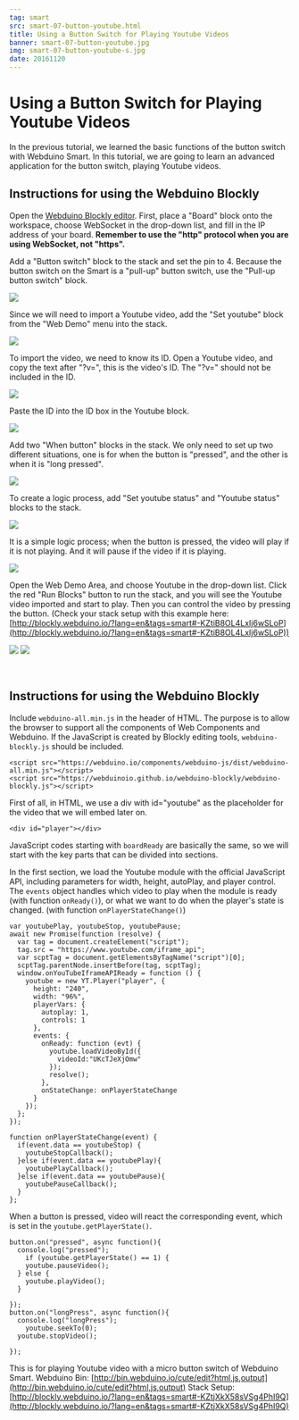 ```yaml
---
tag: smart
src: smart-07-button-youtube.html
title: Using a Button Switch for Playing Youtube Videos
banner: smart-07-button-youtube.jpg
img: smart-07-button-youtube-s.jpg
date: 20161120
---
```


<!-- @@master  = ../../_layout.html-->

<!-- @@block  =  meta-->

<title>Using a Button Switch for Playing Youtube Videos :::: Webduino = Web × Arduino</title>

<meta name="description" content="In the previous tutorial, we learned the basic functions of the button switch with Webduino Smart. In this tutorial, we are going to learn an advanced application for the button switch, playing Youtube videos.">

<meta itemprop="description" content="In the previous tutorial, we learned the basic functions of the button switch with Webduino Smart. In this tutorial, we are going to learn an advanced application for the button switch, playing Youtube videos.">

<meta property="og:description" content="In the previous tutorial, we learned the basic functions of the button switch with Webduino Smart. In this tutorial, we are going to learn an advanced application for the button switch, playing Youtube videos.">

<meta property="og:title" content="Using a Button Switch for Playing Youtube Videos" >

<meta property="og:url" content="https://webduino.io/tutorials/smart-07-button-youtube.html">

<meta property="og:image" content="https://webduino.io/img/tutorials/smart-07-button-youtube-s.jpg">

<meta itemprop="image" content="https://webduino.io/img/tutorials/smart-07-button-youtube-s.jpg">

<include src="../_include-tutorials.html"></include>

<!-- @@close-->

<!-- @@block  =  preAndNext-->

<include src="../_include-tutorials-content.html"></include>

<!-- @@close-->



<!-- @@block  =  tutorials-->
# Using a Button Switch for Playing Youtube Videos

In the previous tutorial, we learned the basic functions of the button switch with Webduino Smart. In this tutorial, we are going to learn an advanced application for the button switch, playing Youtube videos.

<!-- <div class="buy-this">
	<span>按鈕開關相關套件：<a href="https://webduino.io/buy/webduino-package-plus.html" target="_blank">Webduino 基本套件 Plus ( 支援馬克 1 號、Fly )</a></span>
	<span>Webduino 開發板：<a href="https://webduino.io/buy/component-webduino-v1.html" target="_blank">Webduino 馬克一號</a>、<a href="https://webduino.io/buy/component-webduino-fly.html" target="_blank">Webduino Fly</a>、<a href="https://webduino.io/buy/component-webduino-uno-fly.html" target="_blank">Webduino Fly + Arduino UNO</a></span>
</div> -->

## Instructions for using the Webduino Blockly

Open the [Webduino Blockly editor](https://blockly.webduino.io/index.html?lang=en). First, place a "Board" block onto the workspace, choose WebSocket in the drop-down list, and fill in the IP address of your board. **Remember to use the "http" protocol when you are using WebSocket, not "https".**

Add a "Button switch" block to the stack and set the pin to 4. Because the button switch on the Smart is a "pull-up" button switch, use the "Pull-up button switch" block.

![](../../img/tutorials/en/smart-07-02.jpg)

Since we will need to import a Youtube video, add the "Set youtube" block from the "Web Demo" menu into the stack.  

![](../../img/tutorials/en/smart-07-03.jpg)

To import the video, we need to know its ID. Open a Youtube video, and copy the text after "?v=", this is the video's ID. The "?v=" should not be included in the ID.

![](../../img/tutorials/smart-07-04.jpg) 

Paste the ID into the ID box in the Youtube block.

![](../../img/tutorials/en/smart-07-05.jpg)

Add two "When button" blocks in the stack. We only need to set up two different situations, one is for when the button is "pressed", and the other is when it is "long pressed".

![](../../img/tutorials/en/smart-07-06.jpg)

To create a logic process, add "Set youtube status" and "Youtube status" blocks to the stack.

![](../../img/tutorials/en/smart-07-07.jpg)

It is a simple logic process; when the button is pressed, the video will play if it is not playing. And it will pause if the video if it is playing.

![](../../img/tutorials/en/smart-07-08.jpg)

Open the Web Demo Area, and choose Youtube in the drop-down list. Click the red "Run Blocks" button to run the stack, and you will see the Youtube video imported and start to play. Then you can control the video by pressing the button. (Check your stack setup with this example here: [http://blockly.webduino.io/?lang=en&tags=smart#-KZtiB8OL4LxIj6wSLoP](http://blockly.webduino.io/?lang=en&tags=smart#-KZtiB8OL4LxIj6wSLoP))

![](../../img/tutorials/en/smart-07-09.jpg)
![](../../img/tutorials/en/smart-07-10.jpg)

<br/>

## Instructions for using the Webduino Blockly

Include `webduino-all.min.js` in the header of HTML. The purpose is to allow the browser to support all the components of Web Components and Webduino. If the JavaScript is created by Blockly editing tools, `webduino-blockly.js` should be included.

	<script src="https://webduino.io/components/webduino-js/dist/webduino-all.min.js"></script>
	<script src="https://webduinoio.github.io/webduino-blockly/webduino-blockly.js"></script>

First of all, in HTML, we use a div with id="youtube" as the placeholder for the video that we will embed later on.

	<div id="player"></div>

JavaScript codes starting with `boardReady` are basically the same, so we will start with the key parts that can be divided into sections.

In the first section, we load the Youtube module with the official JavaScript API, including parameters for width, height, autoPlay, and player control. The `events` object handles which video to play when the module is ready (with function `onReady()`), or what we want to do when the player's state is changed. (with function `onPlayerStateChange()`)

	var youtubePlay, youtubeStop, youtubePause;
	await new Promise(function (resolve) {
	  var tag = document.createElement("script");
	  tag.src = "https://www.youtube.com/iframe_api";
	  var scptTag = document.getElementsByTagName("script")[0];
	  scptTag.parentNode.insertBefore(tag, scptTag);
	  window.onYouTubeIframeAPIReady = function () {
	    youtube = new YT.Player("player", {
	      height: "240",
	      width: "96%",
	      playerVars: {
	        autoplay: 1,
	        controls: 1
	      },
	      events: {
	        onReady: function (evt) {
	          youtube.loadVideoById({
	            videoId:"UKcTJeXjOmw"
	          });
	          resolve();
	        },
	        onStateChange: onPlayerStateChange
	      }
	    });
	  };
	});

	function onPlayerStateChange(event) {
	  if(event.data == youtubeStop) {
	    youtubeStopCallback();
	  }else if(event.data == youtubePlay){
	    youtubePlayCallback();
	  }else if(event.data == youtubePause){
	    youtubePauseCallback();
	  }
	};

When a button is pressed, video will react the corresponding event, which is set in the `youtube.getPlayerState()`.

	button.on("pressed", async function(){
	  console.log("pressed");
	    if (youtube.getPlayerState() == 1) {
	    youtube.pauseVideo();
	  } else {
	    youtube.playVideo();
	  }

	});
	button.on("longPress", async function(){
	  console.log("longPress");
	    youtube.seekTo(0);
	  youtube.stopVideo();

	});

This is for playing Youtube video with a micro button switch of Webduino Smart. 
Webduino Bin: [http://bin.webduino.io/cute/edit?html,js,output](http://bin.webduino.io/cute/edit?html,js,output)
Stack Setup: [http://blockly.webduino.io/?lang=en&tags=smart#-KZtjXkX58sVSg4PhI9Q](http://blockly.webduino.io/?lang=en&tags=smart#-KZtjXkX58sVSg4PhI9Q)

<!-- <div class="buy-this">
	<span>按鈕開關相關套件：<a href="https://webduino.io/buy/webduino-package-plus.html" target="_blank">Webduino 基本套件 Plus ( 支援馬克 1 號、Fly )</a></span>
	<span>Webduino 開發板：<a href="https://webduino.io/buy/component-webduino-v1.html" target="_blank">Webduino 馬克一號</a>、<a href="https://webduino.io/buy/component-webduino-fly.html" target="_blank">Webduino Fly</a>、<a href="https://webduino.io/buy/component-webduino-uno-fly.html" target="_blank">Webduino Fly + Arduino UNO</a></span>
</div> -->



<!-- @@close-->